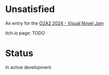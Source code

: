 # Unsatisfied

An entry for the [O2A2 2024 - Visual Novel Jam](https://itch.io/jam/o2a2-2024)

itch.io page: TODO

# Status

In active development